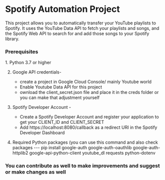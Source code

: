 <h1>Spotify Automation Project</h1>

This project allows you to automatically transfer your YouTube playlists to Spotify. It uses the YouTube Data API to fetch your playlists and songs, and the Spotify Web API to search for and add those songs to your Spotify library.

<h3>Prerequisites</h3>
1. Python 3.7 or higher

2. Google API credentials- <ul><li> create a project in Google Cloud Console/ mainly Youtube world</li>
                               <li> Enable Youtube Data API for this project</li>
                               <li> ownload the client_secret.json file and place it in the creds folder or you can make that adjustment yourself</li>
                               </ul>

 4. Spotify Developer Account - <ul><li> Create a Spotify Developer Account and register your application to get your CLIENT_ID and CLIENT_SECRET</li>
                                    <li> Add https://localhost:8080/callback as a redirect URI in the Spotify Developer Dashboard</li>
                                 </ul>

6. Required Python packages (you can use this command and also check packages --- pip install google-auth google-auth-oauthlib google-auth-httplib2 google-api-python-client youtube_dl requests python-dotenv

<h3>You can contribute as well to make improvements and suggest or make changes as well </h3>


